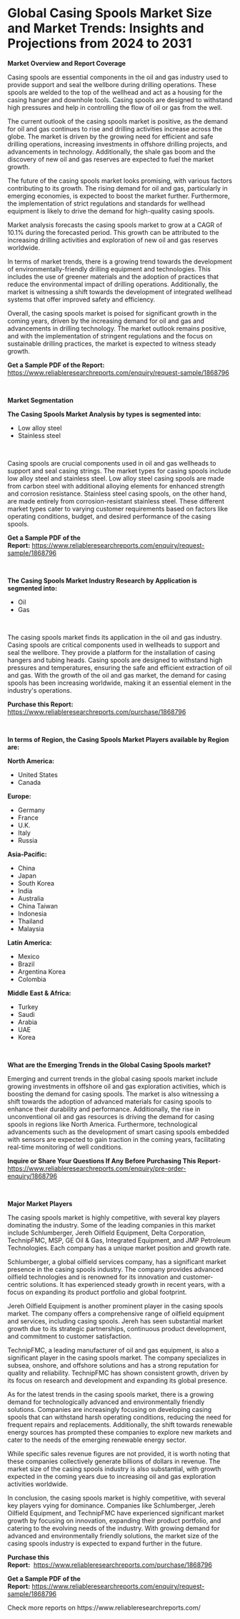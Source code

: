 <p><h1>Global Casing Spools Market Size and Market Trends: Insights and Projections from 2024 to 2031</h1></p><p><strong>Market Overview and Report Coverage</strong></p>
<p><p>Casing spools are essential components in the oil and gas industry used to provide support and seal the wellbore during drilling operations. These spools are welded to the top of the wellhead and act as a housing for the casing hanger and downhole tools. Casing spools are designed to withstand high pressures and help in controlling the flow of oil or gas from the well.</p><p>The current outlook of the casing spools market is positive, as the demand for oil and gas continues to rise and drilling activities increase across the globe. The market is driven by the growing need for efficient and safe drilling operations, increasing investments in offshore drilling projects, and advancements in technology. Additionally, the shale gas boom and the discovery of new oil and gas reserves are expected to fuel the market growth.</p><p>The future of the casing spools market looks promising, with various factors contributing to its growth. The rising demand for oil and gas, particularly in emerging economies, is expected to boost the market further. Furthermore, the implementation of strict regulations and standards for wellhead equipment is likely to drive the demand for high-quality casing spools.</p><p>Market analysis forecasts the casing spools market to grow at a CAGR of 10.1% during the forecasted period. This growth can be attributed to the increasing drilling activities and exploration of new oil and gas reserves worldwide. </p><p>In terms of market trends, there is a growing trend towards the development of environmentally-friendly drilling equipment and technologies. This includes the use of greener materials and the adoption of practices that reduce the environmental impact of drilling operations. Additionally, the market is witnessing a shift towards the development of integrated wellhead systems that offer improved safety and efficiency.</p><p>Overall, the casing spools market is poised for significant growth in the coming years, driven by the increasing demand for oil and gas and advancements in drilling technology. The market outlook remains positive, and with the implementation of stringent regulations and the focus on sustainable drilling practices, the market is expected to witness steady growth.</p></p>
<p><strong>Get a Sample PDF of the Report:</strong> <a href="https://www.reliableresearchreports.com/enquiry/request-sample/1868796">https://www.reliableresearchreports.com/enquiry/request-sample/1868796</a></p>
<p>&nbsp;</p>
<p><strong>Market Segmentation</strong></p>
<p><strong>The Casing Spools Market Analysis by types is segmented into:</strong></p>
<p><ul><li>Low alloy steel</li><li>Stainless steel</li></ul></p>
<p>&nbsp;</p>
<p><p>Casing spools are crucial components used in oil and gas wellheads to support and seal casing strings. The market types for casing spools include low alloy steel and stainless steel. Low alloy steel casing spools are made from carbon steel with additional alloying elements for enhanced strength and corrosion resistance. Stainless steel casing spools, on the other hand, are made entirely from corrosion-resistant stainless steel. These different market types cater to varying customer requirements based on factors like operating conditions, budget, and desired performance of the casing spools.</p></p>
<p><strong>Get a Sample PDF of the Report:</strong>&nbsp;<a href="https://www.reliableresearchreports.com/enquiry/request-sample/1868796">https://www.reliableresearchreports.com/enquiry/request-sample/1868796</a></p>
<p>&nbsp;</p>
<p><strong>The Casing Spools Market Industry Research by Application is segmented into:</strong></p>
<p><ul><li>Oil</li><li>Gas</li></ul></p>
<p>&nbsp;</p>
<p><p>The casing spools market finds its application in the oil and gas industry. Casing spools are critical components used in wellheads to support and seal the wellbore. They provide a platform for the installation of casing hangers and tubing heads. Casing spools are designed to withstand high pressures and temperatures, ensuring the safe and efficient extraction of oil and gas. With the growth of the oil and gas market, the demand for casing spools has been increasing worldwide, making it an essential element in the industry's operations.</p></p>
<p><strong>Purchase this Report:</strong>&nbsp; <a href="https://www.reliableresearchreports.com/purchase/1868796">https://www.reliableresearchreports.com/purchase/1868796</a></p>
<p>&nbsp;</p>
<p><strong>In terms of Region, the Casing Spools Market Players available by Region are:</strong></p>
<p>
    <p> <strong> North America: </strong>
        <ul>
            <li>United States</li>
            <li>Canada</li>
        </ul>
        </p> 
    <p> <strong> Europe: </strong>
        <ul>
            <li>Germany</li>
            <li>France</li>
            <li>U.K.</li>
            <li>Italy</li>
            <li>Russia</li>
        </ul>
        </p> 
    <p> <strong> Asia-Pacific: </strong>
        <ul>
            <li>China</li>
            <li>Japan</li>
            <li>South Korea</li>
            <li>India</li>
            <li>Australia</li>
            <li>China Taiwan</li>
            <li>Indonesia</li>
            <li>Thailand</li>
            <li>Malaysia</li>
        </ul>
        </p> 
    <p> <strong> Latin America: </strong>
        <ul>
            <li>Mexico</li>
            <li>Brazil</li>
            <li>Argentina Korea</li>
            <li>Colombia</li>
        </ul>
        </p> 
    <p> <strong> Middle East & Africa: </strong>
        <ul>
            <li>Turkey</li>
            <li>Saudi</li>
            <li>Arabia</li>
            <li>UAE</li>
            <li>Korea</li>
        </ul>
    </p>
    </p>
<p>&nbsp;</p>
<p><strong>What are the Emerging Trends in the Global Casing Spools market?</strong></p>
<p><p>Emerging and current trends in the global casing spools market include growing investments in offshore oil and gas exploration activities, which is boosting the demand for casing spools. The market is also witnessing a shift towards the adoption of advanced materials for casing spools to enhance their durability and performance. Additionally, the rise in unconventional oil and gas resources is driving the demand for casing spools in regions like North America. Furthermore, technological advancements such as the development of smart casing spools embedded with sensors are expected to gain traction in the coming years, facilitating real-time monitoring of well conditions.</p></p>
<p><strong>Inquire or Share Your Questions If Any Before Purchasing This Report</strong>- <a href="https://www.reliableresearchreports.com/enquiry/pre-order-enquiry/1868796">https://www.reliableresearchreports.com/enquiry/pre-order-enquiry/1868796</a></p>
<p>&nbsp;</p>
<p><strong>Major Market Players</strong></p>
<p><p>The casing spools market is highly competitive, with several key players dominating the industry. Some of the leading companies in this market include Schlumberger, Jereh Oilfield Equipment, Delta Corporation, TechnipFMC, MSP, GE Oil & Gas, Integrated Equipment, and JMP Petroleum Technologies. Each company has a unique market position and growth rate.</p><p>Schlumberger, a global oilfield services company, has a significant market presence in the casing spools industry. The company provides advanced oilfield technologies and is renowned for its innovation and customer-centric solutions. It has experienced steady growth in recent years, with a focus on expanding its product portfolio and global footprint.</p><p>Jereh Oilfield Equipment is another prominent player in the casing spools market. The company offers a comprehensive range of oilfield equipment and services, including casing spools. Jereh has seen substantial market growth due to its strategic partnerships, continuous product development, and commitment to customer satisfaction.</p><p>TechnipFMC, a leading manufacturer of oil and gas equipment, is also a significant player in the casing spools market. The company specializes in subsea, onshore, and offshore solutions and has a strong reputation for quality and reliability. TechnipFMC has shown consistent growth, driven by its focus on research and development and expanding its global presence.</p><p>As for the latest trends in the casing spools market, there is a growing demand for technologically advanced and environmentally friendly solutions. Companies are increasingly focusing on developing casing spools that can withstand harsh operating conditions, reducing the need for frequent repairs and replacements. Additionally, the shift towards renewable energy sources has prompted these companies to explore new markets and cater to the needs of the emerging renewable energy sector.</p><p>While specific sales revenue figures are not provided, it is worth noting that these companies collectively generate billions of dollars in revenue. The market size of the casing spools industry is also substantial, with growth expected in the coming years due to increasing oil and gas exploration activities worldwide.</p><p>In conclusion, the casing spools market is highly competitive, with several key players vying for dominance. Companies like Schlumberger, Jereh Oilfield Equipment, and TechnipFMC have experienced significant market growth by focusing on innovation, expanding their product portfolio, and catering to the evolving needs of the industry. With growing demand for advanced and environmentally friendly solutions, the market size of the casing spools industry is expected to expand further in the future.</p></p>
<p><strong>Purchase this Report:</strong>&nbsp;&nbsp;<a href="https://www.reliableresearchreports.com/purchase/1868796">https://www.reliableresearchreports.com/purchase/1868796</a></p>
<p></p>
<p><strong>Get a Sample PDF of the Report:</strong>&nbsp;<a href="https://www.reliableresearchreports.com/enquiry/request-sample/1868796">https://www.reliableresearchreports.com/enquiry/request-sample/1868796</a></p>
<p>Check more reports on https://www.reliableresearchreports.com/</p>